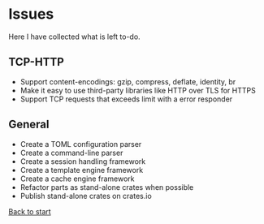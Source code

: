 # Issues

Here I have collected what is left to-do.

## TCP-HTTP

* Support content-encodings: gzip, compress, deflate, identity, br
* Make it easy to use third-party libraries like HTTP over TLS for HTTPS
* Support TCP requests that exceeds limit with a error responder

## General

* Create a TOML configuration parser
* Create a command-line parser
* Create a session handling framework
* Create a template engine framework
* Create a cache engine framework
* Refactor parts as stand-alone crates when possible
* Publish stand-alone crates on crates.io


[Back to start](../../../)
